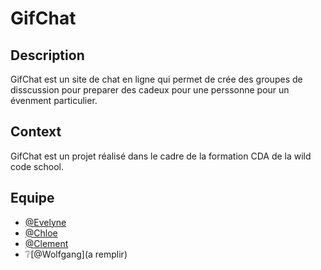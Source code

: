 # GifChat
## Description
GifChat est un site de chat en ligne qui permet de crée des groupes de disscussion pour preparer des cadeux pour une perssonne pour un évenment particulier.
## Context
GifChat est un projet réalisé dans le cadre de la formation CDA de la wild code school.
## Equipe
- [@Evelyne](https://github.com/sonar888)
- [@Chloe](https://github.com/ChloeNuage)
- [@Clement](https://github.com/clement4444)
- ❔[@Wolfgang](a remplir)